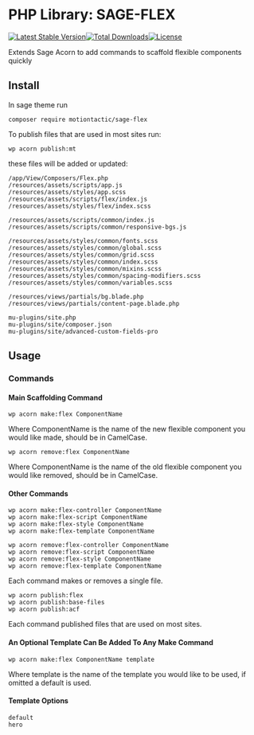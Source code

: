 # PHP Library: SAGE-FLEX
[![Latest Stable Version](https://poser.pugx.org/motiontactic/sage-flex/v/stable)](https://packagist.org/packages/motiontactic/sage-flex)[![Total Downloads](https://poser.pugx.org/motiontactic/sage-flex/downloads)](https://packagist.org/packages/motiontactic/sage-flex)[![License](https://poser.pugx.org/motiontactic/sage-flex/license)](https://packagist.org/packages/motiontactic/sage-flex)

Extends Sage Acorn to add commands to scaffold flexible components quickly

## Install

In sage theme run
```
composer require motiontactic/sage-flex
```
To publish files that are used in most sites run:
```
wp acorn publish:mt
```
these files will be added or updated:
```text
/app/View/Composers/Flex.php
/resources/assets/scripts/app.js
/resources/assets/styles/app.scss
/resources/assets/scripts/flex/index.js
/resources/assets/styles/flex/index.scss

/resources/assets/scripts/common/index.js
/resources/assets/scripts/common/responsive-bgs.js

/resources/assets/styles/common/fonts.scss
/resources/assets/styles/common/global.scss
/resources/assets/styles/common/grid.scss
/resources/assets/styles/common/index.scss
/resources/assets/styles/common/mixins.scss
/resources/assets/styles/common/spacing-modifiers.scss
/resources/assets/styles/common/variables.scss

/resources/views/partials/bg.blade.php
/resources/views/partials/content-page.blade.php

mu-plugins/site.php
mu-plugins/site/composer.json
mu-plugins/site/advanced-custom-fields-pro
```
## Usage
### Commands

#### Main Scaffolding Command
```text
wp acorn make:flex ComponentName
```
Where ComponentName is the name of the new flexible component you would like made, should be in CamelCase.

```text
wp acorn remove:flex ComponentName
```
Where ComponentName is the name of the old flexible component you would like removed, should be in CamelCase.

#### Other Commands
```text
wp acorn make:flex-controller ComponentName
wp acorn make:flex-script ComponentName
wp acorn make:flex-style ComponentName
wp acorn make:flex-template ComponentName

wp acorn remove:flex-controller ComponentName
wp acorn remove:flex-script ComponentName
wp acorn remove:flex-style ComponentName
wp acorn remove:flex-template ComponentName
```
Each command makes or removes a single file.

```text
wp acorn publish:flex
wp acorn publish:base-files
wp acorn publish:acf
```
Each command published files that are used on most sites.

#### An Optional Template Can Be Added To Any Make Command

```text
wp acorn make:flex ComponentName template
```
Where template is the name of the template you would like to be used, if omitted a default is used.

#### Template Options

```text
default
hero
```
